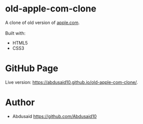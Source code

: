 # old-apple-com-clone

 A clone of old version of [apple.com](https://web.archive.org/web/20140301004610/http://www.apple.com/).
 <br>
 <br>
 Built with:
 * HTML5
 * CSS3

 # GitHub Page
 Live version: https://abdusaid10.github.io/old-apple-com-clone/.

 # Author
 * Abdusaid https://github.com/Abdusaid10